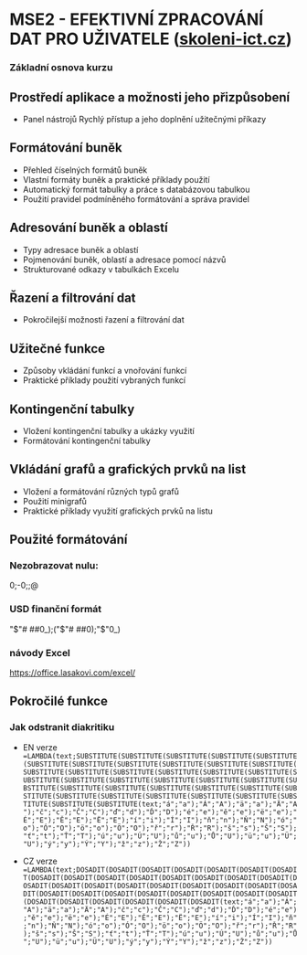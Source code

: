 # MSE2 - EFEKTIVNÍ ZPRACOVÁNÍ DAT PRO UŽIVATELE ([skoleni-ict.cz](https://www.skoleni-ict.cz/kurz/MS-Excel-efektivni-zpracovani-dat-pro-uzivatele-MSE2.aspx))

### Základní osnova kurzu

## Prostředí aplikace a možnosti jeho přizpůsobení

* Panel nástrojů Rychlý přístup a jeho doplnění užitečnými příkazy

## Formátování buněk
* Přehled číselných formátů buněk
* Vlastní formáty buněk a praktické příklady použití
* Automatický formát tabulky a práce s databázovou tabulkou
* Použití pravidel podmíněného formátování a správa pravidel

## Adresování buněk a oblastí
* Typy adresace buněk a oblastí
* Pojmenování buněk, oblastí a adresace pomocí názvů
* Strukturované odkazy v tabulkách Excelu

## Řazení a filtrování dat
* Pokročilejší možnosti řazení a filtrování dat

## Užitečné funkce
* Způsoby vkládání funkcí a vnořování funkcí
* Praktické příklady použití vybraných funkcí

## Kontingenční tabulky
* Vložení kontingenční tabulky a ukázky využití
* Formátování kontingenční tabulky

## Vkládání grafů a grafických prvků na list
* Vložení a formátování různých typů grafů
* Použití minigrafů
* Praktické příklady využití grafických prvků na listu


## Použité formátování

### Nezobrazovat nulu:
0;-0;;@

### USD finanční formát
"$"# ##0_);("$"# ##0);"$"0_)

### návody Excel
https://office.lasakovi.com/excel/

## Pokročilé funkce

### Jak odstranit diakritiku
* EN verze
```=LAMBDA(text;SUBSTITUTE(SUBSTITUTE(SUBSTITUTE(SUBSTITUTE(SUBSTITUTE(SUBSTITUTE(SUBSTITUTE(SUBSTITUTE(SUBSTITUTE(SUBSTITUTE(SUBSTITUTE(SUBSTITUTE(SUBSTITUTE(SUBSTITUTE(SUBSTITUTE(SUBSTITUTE(SUBSTITUTE(SUBSTITUTE(SUBSTITUTE(SUBSTITUTE(SUBSTITUTE(SUBSTITUTE(SUBSTITUTE(SUBSTITUTE(SUBSTITUTE(SUBSTITUTE(SUBSTITUTE(SUBSTITUTE(SUBSTITUTE(SUBSTITUTE(SUBSTITUTE(SUBSTITUTE(SUBSTITUTE(SUBSTITUTE(SUBSTITUTE(SUBSTITUTE(SUBSTITUTE(SUBSTITUTE(text;"á";"a");"Á";"A");"ä";"a");"Ä";"A");"č";"c");"Č";"C");"ď";"d");"Ď";"D");"é";"e");"ě";"e");"ë";"e");"É";"E");"Ě";"E");"Ë";"E");"í";"i");"Í";"I");"ň";"n");"Ň";"N");"ó";"o");"Ó";"O");"ö";"o");"Ö";"O");"ř";"r");"Ř";"R");"š";"s");"Š";"S");"ť";"t");"Ť";"T");"ú";"u");"Ú";"U");"ů";"u");"Ů";"U");"ü";"u");"Ü";"U");"ý";"y");"Ý";"Y");"ž";"z");"Ž";"Z"))```

* CZ verze
```=LAMBDA(text;DOSADIT(DOSADIT(DOSADIT(DOSADIT(DOSADIT(DOSADIT(DOSADIT(DOSADIT(DOSADIT(DOSADIT(DOSADIT(DOSADIT(DOSADIT(DOSADIT(DOSADIT(DOSADIT(DOSADIT(DOSADIT(DOSADIT(DOSADIT(DOSADIT(DOSADIT(DOSADIT(DOSADIT(DOSADIT(DOSADIT(DOSADIT(DOSADIT(DOSADIT(DOSADIT(DOSADIT(DOSADIT(DOSADIT(DOSADIT(DOSADIT(DOSADIT(DOSADIT(DOSADIT(text;"á";"a");"Á";"A");"ä";"a");"Ä";"A");"č";"c");"Č";"C");"ď";"d");"Ď";"D");"é";"e");"ě";"e");"ë";"e");"É";"E");"Ě";"E");"Ë";"E");"í";"i");"Í";"I");"ň";"n");"Ň";"N");"ó";"o");"Ó";"O");"ö";"o");"Ö";"O");"ř";"r");"Ř";"R");"š";"s");"Š";"S");"ť";"t");"Ť";"T");"ú";"u");"Ú";"U");"ů";"u");"Ů";"U");"ü";"u");"Ü";"U");"ý";"y");"Ý";"Y");"ž";"z");"Ž";"Z"))```
